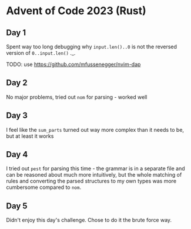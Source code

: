 # Advent of Code 2023 (Rust)

## Day 1

Spent way too long debugging why `input.len()..0` is not the reversed version of `0..input.len()` ._.

TODO: use https://github.com/mfussenegger/nvim-dap

## Day 2

No major problems, tried out `nom` for parsing - worked well

## Day 3

I feel like the `sum_parts` turned out way more complex than it needs to be, but at least it works

## Day 4

I tried out `pest` for parsing this time - the grammar is in a separate file and can be reasoned about much more intuitively, but the whole matching of rules and converting the parsed structures to my own types was more cumbersome compared to `nom`.

## Day 5

Didn't enjoy this day's challenge. Chose to do it the brute force way. 

